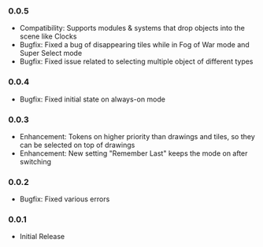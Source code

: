 ### 0.0.5
* Compatibility: Supports modules & systems that drop objects into the scene like Clocks
* Bugfix: Fixed a bug of disappearing tiles while in Fog of War mode and Super Select mode
* Bugfix: Fixed issue related to selecting multiple object of different types

### 0.0.4
* Bugfix: Fixed initial state on always-on mode

### 0.0.3
* Enhancement: Tokens on higher priority than drawings and tiles, so they can be selected on top of drawings
* Enhancement: New setting "Remember Last" keeps the mode on after switching 

### 0.0.2
* Bugfix: Fixed various errors

### 0.0.1
* Initial Release